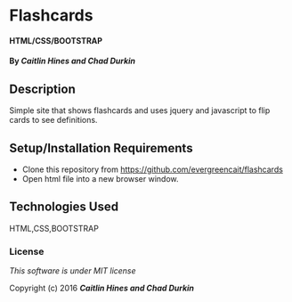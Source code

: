 # Flashcards

#### HTML/CSS/BOOTSTRAP 

#### By _**Caitlin Hines and Chad Durkin**_

## Description

Simple site that shows flashcards and uses jquery and javascript to flip cards to see definitions. 

## Setup/Installation Requirements

* Clone this repository from https://github.com/evergreencait/flashcards
* Open html file into a new browser window.

## Technologies Used

HTML,CSS,BOOTSTRAP

### License

*This software is under MIT license*

Copyright (c) 2016 **_Caitlin Hines and Chad Durkin_**
